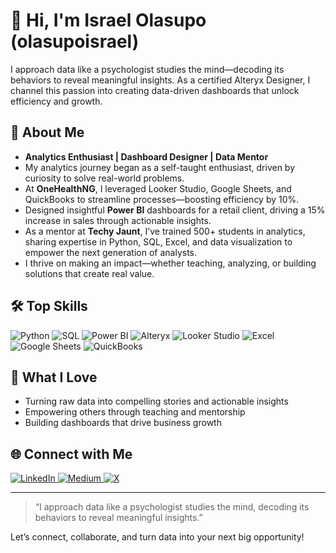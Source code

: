 # 👋 Hi, I'm Israel Olasupo (olasupoisrael)

I approach data like a psychologist studies the mind—decoding its behaviors to reveal meaningful insights. As a certified Alteryx Designer, I channel this passion into creating data-driven dashboards that unlock efficiency and growth.

## 🚀 About Me

- **Analytics Enthusiast | Dashboard Designer | Data Mentor**
- My analytics journey began as a self-taught enthusiast, driven by curiosity to solve real-world problems.
- At **OneHealthNG**, I leveraged Looker Studio, Google Sheets, and QuickBooks to streamline processes—boosting efficiency by 10%.
- Designed insightful **Power BI** dashboards for a retail client, driving a 15% increase in sales through actionable insights.
- As a mentor at **Techy Jaunt**, I’ve trained 500+ students in analytics, sharing expertise in Python, SQL, Excel, and data visualization to empower the next generation of analysts.
- I thrive on making an impact—whether teaching, analyzing, or building solutions that create real value.

## 🛠️ Top Skills

![Python](https://img.shields.io/badge/-Python-3776AB?logo=python&logoColor=white&style=flat)
![SQL](https://img.shields.io/badge/-SQL-336791?logo=postgresql&logoColor=white&style=flat)
![Power BI](https://img.shields.io/badge/-Power%20BI-F2C811?logo=powerbi&logoColor=black&style=flat)
![Alteryx](https://img.shields.io/badge/-Alteryx-0076B6?logo=alteryx&logoColor=white&style=flat)
![Looker Studio](https://img.shields.io/badge/-Looker%20Studio-4285F4?logo=googleanalytics&logoColor=white&style=flat)
![Excel](https://img.shields.io/badge/-Excel-217346?logo=microsoft-excel&logoColor=white&style=flat)
![Google Sheets](https://img.shields.io/badge/-Google%20Sheets-34A853?logo=googlesheets&logoColor=white&style=flat)
![QuickBooks](https://img.shields.io/badge/-QuickBooks-21A366?logo=intuit&logoColor=white&style=flat)

## 🌱 What I Love

- Turning raw data into compelling stories and actionable insights
- Empowering others through teaching and mentorship
- Building dashboards that drive business growth

## 🌐 Connect with Me

<p>
  <a href="https://linkedin.com/in/olasupoisrael" target="_blank">
    <img src="https://img.shields.io/badge/LinkedIn-0077B5?style=for-the-badge&logo=linkedin&logoColor=white" alt="LinkedIn"/>
  </a>
  <a href="https://olasupoisrael.medium.com" target="_blank">
    <img src="https://img.shields.io/badge/Medium-12100E?style=for-the-badge&logo=medium&logoColor=white" alt="Medium"/>
  </a>
  <a href="https://x.com/analyst3Sync" target="_blank">
    <img src="https://img.shields.io/badge/X-000000?style=for-the-badge&logo=twitter&logoColor=white" alt="X"/>
  </a>
</p>

---

> “I approach data like a psychologist studies the mind, decoding its behaviors to reveal meaningful insights.”

Let’s connect, collaborate, and turn data into your next big opportunity!
